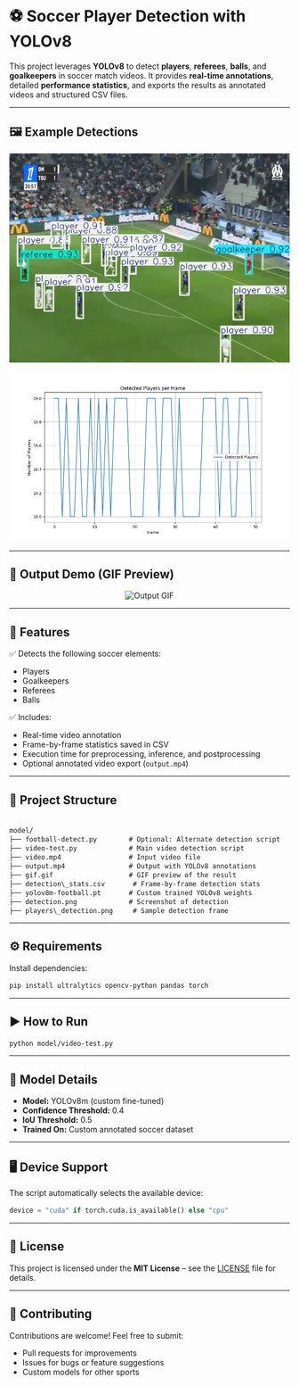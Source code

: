 
# ⚽ Soccer Player Detection with YOLOv8

This project leverages **YOLOv8** to detect **players**, **referees**, **balls**, and **goalkeepers** in soccer match videos. It provides **real-time annotations**, detailed **performance statistics**, and exports the results as annotated videos and structured CSV files.

---

## 🖼️ Example Detections

<p align="center">
  <img src="https://raw.githubusercontent.com/zahdineamine2003/Soccer_players-detection-yolov8/d8f06dea2c7e18da8edfc32ec5cbf5ccc3020d46/detection.png" alt="Detection Sample" width="600"/>
</p>

<p align="center">
  <img src="https://raw.githubusercontent.com/zahdineamine2003/Soccer_players-detection-yolov8/d8f06dea2c7e18da8edfc32ec5cbf5ccc3020d46/players_detection.png" alt="Player Detection Sample" width="600"/>
</p>

---

## 🎥 Output Demo (GIF Preview)

<p align="center">
  <img src="https://raw.githubusercontent.com/zahdineamine2003/Soccer_players-detection-yolov8/fca94f6ec0c9f103da317076c33f540b367d90bc/gif.gif" alt="Output GIF" width="600"/>
</p>

---

## 🚀 Features

✅ Detects the following soccer elements:
- Players  
- Goalkeepers  
- Referees  
- Balls  

✅ Includes:
- Real-time video annotation  
- Frame-by-frame statistics saved in CSV  
- Execution time for preprocessing, inference, and postprocessing  
- Optional annotated video export (`output.mp4`)  

---

## 📁 Project Structure

```

model/
├── football-detect.py        # Optional: Alternate detection script
├── video-test.py             # Main video detection script
├── video.mp4                 # Input video file
├── output.mp4                # Output with YOLOv8 annotations
├── gif.gif                   # GIF preview of the result
├── detection\_stats.csv       # Frame-by-frame detection stats
├── yolov8m-football.pt       # Custom trained YOLOv8 weights
├── detection.png             # Screenshot of detection
├── players\_detection.png     # Sample detection frame

````

---

## ⚙️ Requirements

Install dependencies:

```bash
pip install ultralytics opencv-python pandas torch
````

---

## ▶️ How to Run

```bash
python model/video-test.py
```

---

## 🧠 Model Details

* **Model:** YOLOv8m (custom fine-tuned)
* **Confidence Threshold:** 0.4
* **IoU Threshold:** 0.5
* **Trained On:** Custom annotated soccer dataset

---

## 🖥️ Device Support

The script automatically selects the available device:

```python
device = "cuda" if torch.cuda.is_available() else "cpu"
```

---

## 📜 License

This project is licensed under the **MIT License** – see the [LICENSE](model/LICENSE) file for details.

---

## 🤝 Contributing

Contributions are welcome!
Feel free to submit:

* Pull requests for improvements
* Issues for bugs or feature suggestions
* Custom models for other sports




